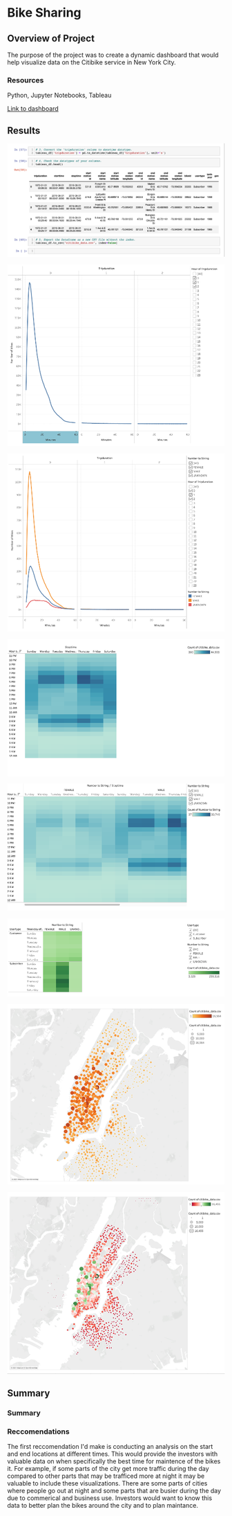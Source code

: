 # Bike Sharing
## Overview of Project
The purpose of the project was to create a dynamic dashboard that would help visualize data on the Citibike service in New York City. 

### Resources
Python, Jupyter Notebooks, Tableau

[Link to dashboard](https://public.tableau.com/app/profile/jack1321/viz/CitiBikeChallenge_16224969140120/NYCCitibikeStory)

## Results

![image_1](https://github.com/jackogross123/bikesharing/blob/main/resources/Screen%20Shot%202021-05-31%20at%205.53.09%20PM.png)

![image_2](https://github.com/jackogross123/bikesharing/blob/main/resources/Screen%20Shot%202021-05-31%20at%205.53.41%20PM.png)


![image_3](https://github.com/jackogross123/bikesharing/blob/main/resources/Screen%20Shot%202021-05-31%20at%205.53.54%20PM.png)

![image_4](https://github.com/jackogross123/bikesharing/blob/main/resources/Screen%20Shot%202021-05-31%20at%205.54.04%20PM.png)

![image_5](https://github.com/jackogross123/bikesharing/blob/main/resources/Screen%20Shot%202021-05-31%20at%205.54.15%20PM.png)

![image_6](https://github.com/jackogross123/bikesharing/blob/main/resources/Screen%20Shot%202021-05-31%20at%205.54.25%20PM.png)

![image_7](https://github.com/jackogross123/bikesharing/blob/main/resources/Screen%20Shot%202021-05-31%20at%205.54.33%20PM.png)

![image_8](https://github.com/jackogross123/bikesharing/blob/main/resources/Screen%20Shot%202021-05-31%20at%205.54.44%20PM.png)

## Summary
### Summary

### Reccomendations 
The first reccomendation I'd make is conducting an analysis on the start and end locations at different times. This would provide the investors with valuable data on when specifically the best time for maintence of the bikes it. For example, if some parts of the city get more traffic during the day compared to other parts that may be trafficed more at night it may be valuable to include these visualizations. There are some parts of cities where people go out at night and some parts that are busier during the day due to commerical and business use. Investors would want to know this data to better plan the bikes around the city and to plan maintance.

